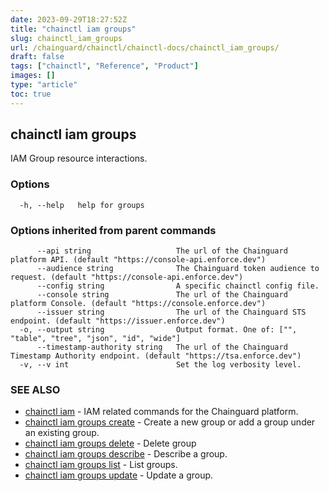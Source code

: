 ```yaml
---
date: 2023-09-29T18:27:52Z
title: "chainctl iam groups"
slug: chainctl_iam_groups
url: /chainguard/chainctl/chainctl-docs/chainctl_iam_groups/
draft: false
tags: ["chainctl", "Reference", "Product"]
images: []
type: "article"
toc: true
---
```

## chainctl iam groups

IAM Group resource interactions.

### Options

```
  -h, --help   help for groups
```

### Options inherited from parent commands

```
      --api string                   The url of the Chainguard platform API. (default "https://console-api.enforce.dev")
      --audience string              The Chainguard token audience to request. (default "https://console-api.enforce.dev")
      --config string                A specific chainctl config file.
      --console string               The url of the Chainguard platform Console. (default "https://console.enforce.dev")
      --issuer string                The url of the Chainguard STS endpoint. (default "https://issuer.enforce.dev")
  -o, --output string                Output format. One of: ["", "table", "tree", "json", "id", "wide"]
      --timestamp-authority string   The url of the Chainguard Timestamp Authority endpoint. (default "https://tsa.enforce.dev")
  -v, --v int                        Set the log verbosity level.
```

### SEE ALSO

* [chainctl iam](/chainguard/chainctl/chainctl-docs/chainctl_iam/)	 - IAM related commands for the Chainguard platform.
* [chainctl iam groups create](/chainguard/chainctl/chainctl-docs/chainctl_iam_groups_create/)	 - Create a new group or add a group under an existing group.
* [chainctl iam groups delete](/chainguard/chainctl/chainctl-docs/chainctl_iam_groups_delete/)	 - Delete group
* [chainctl iam groups describe](/chainguard/chainctl/chainctl-docs/chainctl_iam_groups_describe/)	 - Describe a group.
* [chainctl iam groups list](/chainguard/chainctl/chainctl-docs/chainctl_iam_groups_list/)	 - List groups.
* [chainctl iam groups update](/chainguard/chainctl/chainctl-docs/chainctl_iam_groups_update/)	 - Update a group.

